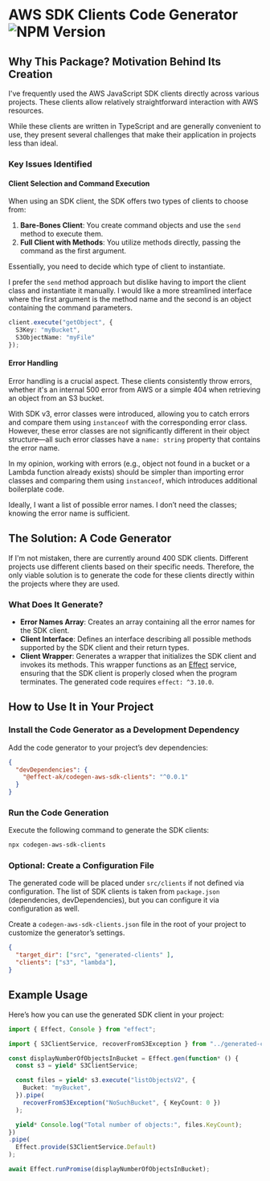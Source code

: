 # AWS SDK Clients Code Generator ![NPM Version](https://img.shields.io/npm/v/@effect-ak/codegen-aws-sdk-clients)<br>

## Why This Package? Motivation Behind Its Creation

I've frequently used the AWS JavaScript SDK clients directly across various projects. These clients allow relatively straightforward interaction with AWS resources.

While these clients are written in TypeScript and are generally convenient to use, they present several challenges that make their application in projects less than ideal.

### Key Issues Identified

#### Client Selection and Command Execution

When using an SDK client, the SDK offers two types of clients to choose from:

1. **Bare-Bones Client**: You create command objects and use the `send` method to execute them.
2. **Full Client with Methods**: You utilize methods directly, passing the command as the first argument.

Essentially, you need to decide which type of client to instantiate.

I prefer the `send` method approach but dislike having to import the client class and instantiate it manually. I would like a more streamlined interface where the first argument is the method name and the second is an object containing the command parameters.

```typescript
client.execute("getObject", { 
  S3Key: "myBucket", 
  S3ObjectName: "myFile" 
});
```

#### Error Handling

Error handling is a crucial aspect. These clients consistently throw errors, whether it's an internal 500 error from AWS or a simple 404 when retrieving an object from an S3 bucket.

With SDK v3, error classes were introduced, allowing you to catch errors and compare them using `instanceof` with the corresponding error class. However, these error classes are not significantly different in their object structure—all such error classes have a `name: string` property that contains the error name.

In my opinion, working with errors (e.g., object not found in a bucket or a Lambda function already exists) should be simpler than importing error classes and comparing them using `instanceof`, which introduces additional boilerplate code.

Ideally, I want a list of possible error names. I don’t need the classes; knowing the error name is sufficient.

## The Solution: A Code Generator

If I'm not mistaken, there are currently around 400 SDK clients. Different projects use different clients based on their specific needs. Therefore, the only viable solution is to generate the code for these clients directly within the projects where they are used.

### What Does It Generate?

- **Error Names Array**: Creates an array containing all the error names for the SDK client.
- **Client Interface**: Defines an interface describing all possible methods supported by the SDK client and their return types.
- **Client Wrapper**: Generates a wrapper that initializes the SDK client and invokes its methods. This wrapper functions as an [Effect](https://effect.website/) service, ensuring that the SDK client is properly closed when the program terminates. The generated code requires `effect: ^3.10.0`.

## How to Use It in Your Project

### Install the Code Generator as a Development Dependency

Add the code generator to your project’s dev dependencies:

```json
{
  "devDependencies": {
    "@effect-ak/codegen-aws-sdk-clients": "^0.0.1"
  }
}
```

### Run the Code Generation

Execute the following command to generate the SDK clients:

```bash
npx codegen-aws-sdk-clients
```

### Optional: Create a Configuration File

The generated code will be placed under `src/clients` if not defined via configuration.
The list of SDK clients is taken from `package.json` (dependencies, devDependencies), but you can configure it via configuration as well.

Create a `codegen-aws-sdk-clients.json` file in the root of your project to customize the generator’s settings.

```json
{
  "target_dir": ["src", "generated-clients" ],
  "clients": ["s3", "lambda"],
}
```

## Example Usage

Here’s how you can use the generated SDK client in your project:

```typescript
import { Effect, Console } from "effect";

import { S3ClientService, recoverFromS3Exception } from "../generated-clients/s3.js"; // path to generated code

const displayNumberOfObjectsInBucket = Effect.gen(function* () {
  const s3 = yield* S3ClientService;

  const files = yield* s3.execute("listObjectsV2", {
    Bucket: "myBucket",
  }).pipe(
    recoverFromS3Exception("NoSuchBucket", { KeyCount: 0 })
  );

  yield* Console.log("Total number of objects:", files.KeyCount);
})
.pipe(
  Effect.provide(S3ClientService.Default)
);

await Effect.runPromise(displayNumberOfObjectsInBucket);
```
